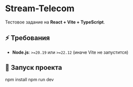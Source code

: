 # Stream-Telecom

Тестовое задание на **React + Vite + TypeScript**.

## ⚡ Требования

- **Node.js**: `>=20.19` или `>=22.12` (иначе Vite не запустится)

## 🚀 Запуск проекта

npm install
npm run dev
